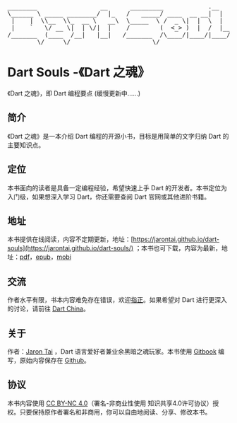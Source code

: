 <pre style="text-align: center;">
________                 __      _________            .__          
\______ \ _____ ________/  |_   /   _____/ ____  __ __|  |   ______
 |    |  \\__  \\_  __ \   __\  \_____  \ /  _ \|  |  \  |  /  ___/
 |    `   \/ __ \|  | \/|  |    /        (  <_> )  |  /  |__\___ \ 
/_______  (____  /__|   |__|   /_______  /\____/|____/|____/____  >
        \/     \/                      \/                       \/ 
</pre>

# Dart Souls -《Dart 之魂》

《Dart 之魂》，即 Dart 编程要点 \(缓慢更新中......\)

## 简介

《Dart 之魂》是一本介绍 Dart 编程的开源小书，目标是用简单的文字归纳 Dart 的主要知识点。

## 定位

本书面向的读者是具备一定编程经验，希望快速上手 Dart 的开发者。本书定位为入门级，如果想深入学习 Dart，你还需要查阅 Dart 官网或其他进阶书籍。

## 地址

本书提供在线阅读，内容不定期更新，地址：[https://jarontai.github.io/dart-souls](https://jarontai.github.io/dart-souls/) ；本书也可下载，内容为最新，地址：[pdf](https://legacy.gitbook.com/download/pdf/book/jarontai/dart-souls)，[epub](https://legacy.gitbook.com/download/epub/book/jarontai/dart-souls)，[mobi](https://legacy.gitbook.com/download/mobi/book/jarontai/dart-souls)

## 交流

作者水平有限，书本内容难免存在错误，欢迎[指正](https://github.com/jarontai/dart-souls/issues/new)。如果希望对 Dart 进行更深入的讨论，请前往 [Dart China](http://www.dart-china.org/)。

## 关于

作者：[Jaron Tai](https://github.com/jarontai) ，Dart 语言爱好者兼业余黑暗之魂玩家。本书使用 [Gitbook](https://legacy.gitbook.com/) 编写，原始内容保存在 [Github](https://github.com/jarontai/dart-souls)。

## 协议

本书内容使用 [CC BY-NC 4.0](http://creativecommons.org/licenses/by-nc/4.0/)（署名-非商业性使用 知识共享4.0许可协议）授权。只要保持原作者署名和非商用，你可以自由地阅读、分享、修改本书。

